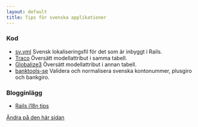```yaml
---
layout: default
title: Tips för svenska applikationer
---
```


### Kod

* [sv.yml](https://github.com/svenfuchs/rails-i18n/blob/master/rails/locale/sv.yml)
  Svensk lokaliseringsfil för det som är inbyggt i Rails.
* [Traco](https://github.com/barsoom/traco)
  Översätt modellattribut i samma tabell.
* [Globalize3](https://github.com/svenfuchs/globalize3)
  Översätt modellattribut i annan tabell.
* [banktools-se](https://github.com/barsoom/banktools-se)
  Validera och normalisera svenska kontonummer, plusgiro och bankgiro.

### Blogginlägg

* [Rails i18n tips](http://henrik.nyh.se/2012/07/rails-i18n-tips/)


[Ändra på den här sidan](https://github.com/rails-se/rails-se.github.com/edit/master/resources.md)

